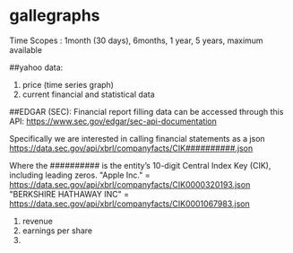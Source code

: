# gallegraphs

Time Scopes : 1month (30 days), 6months, 1 year, 5 years, maximum available

##yahoo data:

1) price (time series graph)
2) current financial and statistical data


##EDGAR (SEC): 
Financial report filling data can be accessed through this API:
https://www.sec.gov/edgar/sec-api-documentation

Specifically we are interested in calling financial statements as a json
https://data.sec.gov/api/xbrl/companyfacts/CIK##########.json

Where the ########## is the entity’s 10-digit Central Index Key (CIK), including leading zeros.
"Apple Inc." = https://data.sec.gov/api/xbrl/companyfacts/CIK0000320193.json
"BERKSHIRE HATHAWAY INC" = https://data.sec.gov/api/xbrl/companyfacts/CIK0001067983.json

1) revenue
2) earnings per share
3)
